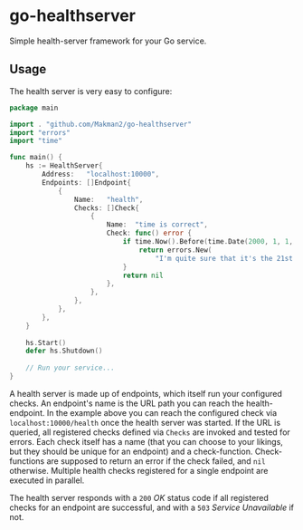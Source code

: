 # go-healthserver

Simple health-server framework for your Go service.

## Usage

The health server is very easy to configure:

```go
package main

import . "github.com/Makman2/go-healthserver"
import "errors"
import "time"

func main() {
	hs := HealthServer{
		Address:   "localhost:10000",
		Endpoints: []Endpoint{
			{
				Name:   "health",
				Checks: []Check{
					{
						Name:  "time is correct",
						Check: func() error {
							if time.Now().Before(time.Date(2000, 1, 1, 0, 0, 0, 0, time.UTC)) {
								return errors.New(
									"I'm quite sure that it's the 21st century we're living in...")
							}
							return nil
						},
					},
				},
			},
		},
	}
	
	hs.Start()
	defer hs.Shutdown()
	
	// Run your service...
}
```

A health server is made up of endpoints, which itself run your configured checks. An endpoint's
name is the URL path you can reach the health-endpoint. In the example above you can reach the
configured check via `localhost:10000/health` once the health server was started. If the URL is
queried, all registered checks defined via `Checks` are invoked and tested for errors. Each check
itself has a name (that you can choose to your likings, but they should be unique for an endpoint)
and a check-function. Check-functions are supposed to return an error if the check failed, and `nil`
otherwise. Multiple health checks registered for a single endpoint are executed in parallel.

The health server responds with a `200` *OK* status code if all registered checks for an endpoint are
successful, and with a `503` *Service Unavailable* if not.
